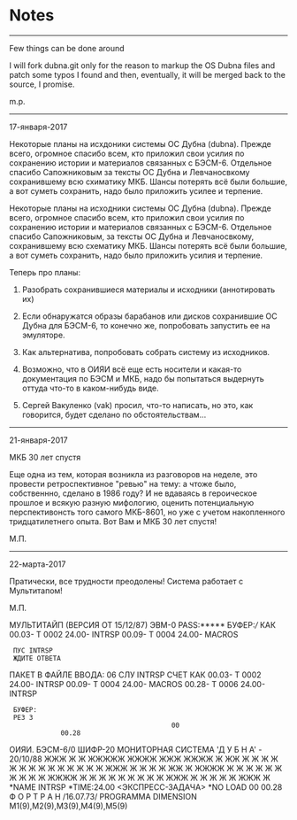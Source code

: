 # Notes

-----------------------------------------------------------------

 Few things can be done around

 I will fork dubna.git  only for the reason to markup the OS Dubna
files and patch some typos I found and then, eventually, it will be 
merged back to the source, I promise. 

m.p. 

------------------------------------------------------------------

17-января-2017

Некоторые планы на исхдоники системы ОС Дубна (dubna).  Прежде всего,
огромное спасибо всем, кто приложил свои усилия по сохранению истории и
материалов связанных с БЭСМ-6.  Отдельное спасибо Сапожниковым за тексты ОС
Дубна и Левчаносвкому сохранившему всю схиматику МКБ.  Шансы потерять всё
были большие, а вот суметь сохранить, надо было приложить усилее и терпение.

Некоторые планы на исходники системы ОС Дубна (dubna).  Прежде всего,
огромное спасибо всем, кто приложил свои усилия по сохранению истории и
материалов связанных с БЭСМ-6.  Отдельное спасибо Сапожниковым, за тексты ОС
Дубна и Левчаносвкому, сохранившему всю схематику МКБ.  Шансы потерять всё
были большие, а вот суметь сохранить, надо было приложить усилия и терпение.

Теперь про планы:

1.  Разобрать сохранившиеся материалы и исходники (аннотировать их)

2.  Если обнаружатся образы барабанов или дисков сохранившие ОС Дубна для
БЭСМ-6, то конечно же, попробовать запустить ее на эмуляторе.

3.  Как альтернатива, попробовать собрать систему из исходников.

4.  Возможно, что в ОИЯИ всё еще есть носители и какая-то документация по
БЭСМ и МКБ, надо бы попытаться выдернуть оттуда что-то в каком-нибудь виде.

5.  Сергей Вакуленко (vak) просил,  что-то написать, но это, как говорится,
будет сделано по обстоятельствам...


 ------------------------------------------------------------------

21-января-2017

МКБ 30 лет спустя

Еще одна из тем, которая возникла из разговоров на неделе, это провести
ретроспективное "ревью" на тему: а чтоже было, собственнно, сделано в 1986
году?  И не вдаваясь в героическое прошлое и всякую разную мифологию,
оценить потенциальную перспективонсть того самого МКБ-8601, но уже с учетом
накопленного тридцатилетнего опыта.  Вот Вам и МКБ 30 лет спустя!

М.П.

 ------------------------------------------------------------------

22-марта-2017

Пратически, все трудности преодолены! 
Система работает с Мультитапом!


М.П.


МУЛЬТИТАЙП  (ВЕРСИЯ ОТ 15/12/87)   ЭВМ-0
     РАSS:*****
     БУФЕР:*/*
     КАК
00.03-   Т 0002  24.00-  INТRSР
00.09-   Т 0004  24.00-  МАСRОS
      
     ПУС INТRSР
     ЖДИТЕ ОТВЕТА
ПАКЕТ В ФАЙЛЕ ВВОДА: 06
     СЛУ INТRSР
     СЧЕТ
     КАК
00.03-   Т 0002  24.00-  INТRSР
00.09-   Т 0004  24.00-  МАСRОS
00.28-   Т 0006  24.00-  INТRSР

     БУФЕР:
     РЕЗ 3
                                             00
                 00.28
 ОИЯИ.       БЭСМ-6/0     ШИФР-20
 МОНИТОРНАЯ СИСТЕМА  'Д У Б Н А'  -  20/10/88
             ЖЖЖ  Ж   Ж ЖЖЖЖЖ ЖЖЖЖ   ЖЖЖ  ЖЖЖЖ
              Ж   ЖЖ  Ж   Ж   Ж   Ж Ж     Ж   Ж
              Ж   Ж Ж Ж   Ж   Ж   Ж  ЖЖЖ  Ж   Ж
              Ж   Ж  ЖЖ   Ж   ЖЖЖЖ      Ж Ж   Ж
              Ж   Ж   Ж   Ж   Ж Ж       Ж ЖЖЖЖ
              Ж   Ж   Ж   Ж   Ж  Ж  Ж   Ж Ж
             ЖЖЖ  Ж   Ж   Ж   Ж   Ж  ЖЖЖ  Ж
*NАМЕ INТRSР
*ТIМЕ:24.00
 <ЭКСПРЕСС-ЗАДАЧА>
*NО LОАD
                                             00
                 00.28
 Ф О Р Т Р А Н
   /16.07.73/
                РRОGRАММА
                DIМЕNSIОN М1(9),М2(9),М3(9),М4(9),М5(9)

 

